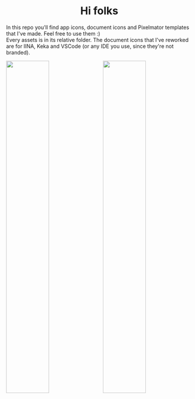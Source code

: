 <h1 align="center">Hi folks</h1>

In this repo you'll find app icons, document icons and Pixelmator templates that I've made. Feel free to use them :)<br>
Every assets is in its relative folder. The document icons that I've reworked are for IINA, Keka and VSCode (or any IDE you use, since they're not branded).

<img 
  src="https://user-images.githubusercontent.com/101254295/160562176-1587d54e-3266-41a5-84f5-1d16752754ab.png"
  width="48%"
  align="left"
/>
<img 
  src="https://user-images.githubusercontent.com/101254295/160562202-e2d15417-50bb-4746-9cf9-a6f56aede7e7.png"
  width="48%"
  align="right"
/>
